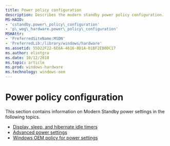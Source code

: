 ```yaml
---
title: Power policy configuration
description: Describes the modern standby power policy configuration.
MS-HAID:
- 'cstandby.power\_policy\_configuration'
- 'p\_weg\_hardware.power\_policy\_configuration'
MSHAttr:
- 'PreferredSiteName:MSDN'
- 'PreferredLib:/library/windows/hardware'
ms.assetid: 55D22F22-6E6A-4616-8D1A-01BF2EB0DC17
ms.author: eliotgra
ms.date: 10/12/2018
ms.topic: article
ms.prod: windows-hardware
ms.technology: windows-oem
---
```


# Power policy configuration

This section contains information on Modern Standby power settings in the following topics.

* [Display, sleep, and hibernate idle timers](https://docs.microsoft.com/en-us/windows-hardware/design/device-experiences/display--sleep--and-hibernate-idle-timers)
* [Advanced power settings](https://docs.microsoft.com/en-us/windows-hardware/design/device-experiences/advanced-power-settings)
* [Windows OEM policy for power settings](https://docs.microsoft.com/en-us/windows-hardware/design/device-experiences/windows-oem-policy-for-power-settings) 


 






